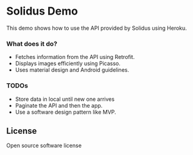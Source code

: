 # Solidus Demo

This demo shows how to use the API provided by Solidus using Heroku.
### What does it do?

* Fetches information from the API using Retrofit.
* Displays images efficiently using Picasso.
* Uses material design and Android guidelines.

### TODOs

 - Store data in local until new one arrives
 - Paginate the API and then the app.
 - Use a software design pattern like MVP.

License
----

Open source software license
